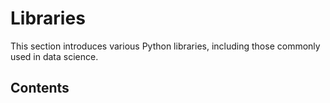 # Libraries

This section introduces various Python libraries, including those commonly used in data science.

## Contents
